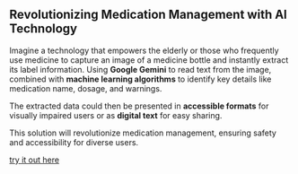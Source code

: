 ## Revolutionizing Medication Management with AI Technology

Imagine a technology that empowers the elderly or those who frequently use medicine to capture an image of a medicine bottle and instantly extract its label information. Using **Google Gemini** to read text from the image, combined with **machine learning algorithms** to identify key details like medication name, dosage, and warnings. 

The extracted data could then be presented in **accessible formats** for visually impaired users or as **digital text** for easy sharing.

This solution will revolutionize medication management, ensuring safety and accessibility for diverse users.

[try it out here](https://scanax.tech)
